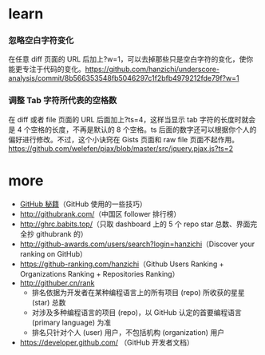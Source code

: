 # learn

### 忽略空白字符变化

在任意 diff 页面的 URL 后加上?w=1，可以去掉那些只是空白字符的变化，使你能更专注于代码的变化。<https://github.com/hanzichi/underscore-analysis/commit/8b566353548fb5046297c1f2bfb4979212fde79f?w=1>


### 调整 Tab 字符所代表的空格数

在 diff 或者 file 页面的 URL 后面加上?ts=4，这样当显示 tab 字符的长度时就会是 4 个空格的长度，不再是默认的 8 个空格。ts 后面的数字还可以根据你个人的偏好进行修改。不过，这个小诀窍在 Gists 页面和 raw file 页面不起作用。<https://github.com/welefen/pjax/blob/master/src/jquery.pjax.js?ts=2>


# more

- [GitHub 秘籍](https://snowdream86.gitbooks.io/github-cheat-sheet/content/zh/index.html)（GitHub 使用的一些技巧）
- <http://githubrank.com/>（中国区 follower 排行榜）
- <http://ghrc.babits.top/>（只取 dashboard 上的 5 个 repo star 总数、界面完全抄 githubrank 的）
- <http://github-awards.com/users/search?login=hanzichi>（Discover your ranking on GitHub）
- <https://github-ranking.com/hanzichi>（Github Users Ranking + Organizations Ranking + Repositories Ranking）
- <http://githuber.cn/rank>
	- 排名依据为开发者在某种编程语言上的所有项目 (repo) 所收获的星星 (star) 总数
	- 对涉及多种编程语言的项目 (repo)，以 GitHub 认定的首要编程语言 (primary language) 为准
	- 排名只针对个人 (user) 用户，不包括机构 (organization) 用户
- <https://developer.github.com/> （GitHub 开发者文档）